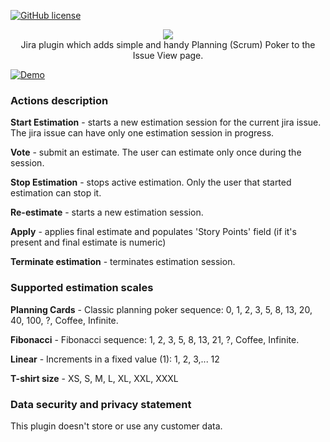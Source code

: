 [![GitHub license](https://img.shields.io/github/license/aprey10/open-poker)](https://github.com/aprey10/open-poker/blob/main/LICENSE)

<p align="center">
    <img src="https://user-images.githubusercontent.com/4034723/104251770-71453a80-543e-11eb-8a7b-9bb0bebbb0f9.png"><br/>
    Jira plugin which adds simple and handy Planning (Scrum) Poker to the Issue View page.
</p>

[![Demo](https://img.youtube.com/vi/61iEyZg8JZw/maxresdefault.jpg)](https://www.youtube.com/watch?v=61iEyZg8JZw)

### Actions description

**Start Estimation** - starts a new estimation session for the current jira issue. The jira issue can have only one estimation session in progress.

**Vote** - submit an estimate. The user can estimate only once during the session.

**Stop Estimation** - stops active estimation. Only the user that started estimation can stop it.

**Re-estimate** - starts a new estimation session.

**Apply** - applies final estimate and populates 'Story Points' field (if it's present and final estimate is numeric)

**Terminate estimation** - terminates estimation session.

### Supported estimation scales

**Planning Cards** - Classic planning poker sequence: 0, 1, 2, 3, 5, 8, 13, 20, 40, 100, ?, Coffee, Infinite.

**Fibonacci** - Fibonacci sequence: 1, 2, 3, 5, 8, 13, 21, ?, Coffee, Infinite.

**Linear** - Increments in a fixed value (1): 1, 2, 3,... 12

**T-shirt size** - XS, S, M, L, XL, XXL, XXXL


### Data security and privacy statement

This plugin doesn't store or use any customer data.
